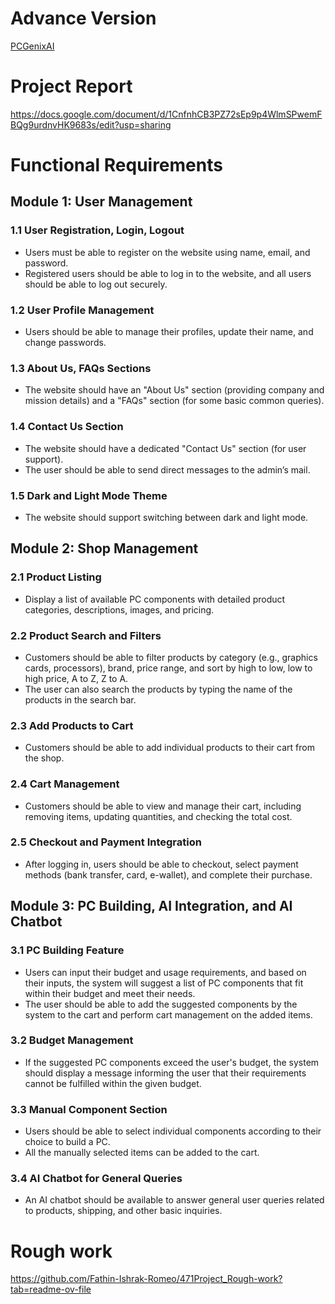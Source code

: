 # Advance Version
[PCGenixAI](https://github.com/Fathin-Ishrak-Romeo/PCGenixAI)

# Project Report
https://docs.google.com/document/d/1CnfnhCB3PZ72sEp9p4WlmSPwemFBQg9urdnvHK9683s/edit?usp=sharing

# Functional Requirements

## Module 1: User Management

### 1.1 User Registration, Login, Logout
- Users must be able to register on the website using name, email, and password. 
- Registered users should be able to log in to the website, and all users should be able to log out securely.

### 1.2 User Profile Management
- Users should be able to manage their profiles, update their name, and change passwords.

### 1.3 About Us, FAQs Sections
- The website should have an "About Us" section (providing company and mission details) and a "FAQs" section (for some basic common queries).

### 1.4 Contact Us Section
- The website should have a dedicated "Contact Us" section (for user support).
- The user should be able to send direct messages to the admin’s mail.

### 1.5 Dark and Light Mode Theme
- The website should support switching between dark and light mode.

## Module 2: Shop Management

### 2.1 Product Listing
- Display a list of available PC components with detailed product categories, descriptions, images, and pricing.

### 2.2 Product Search and Filters
- Customers should be able to filter products by category (e.g., graphics cards, processors), brand, price range, and sort by high to low, low to high price, A to Z, Z to A.
- The user can also search the products by typing the name of the products in the search bar.

### 2.3 Add Products to Cart
- Customers should be able to add individual products to their cart from the shop.

### 2.4 Cart Management
- Customers should be able to view and manage their cart, including removing items, updating quantities, and checking the total cost.

### 2.5 Checkout and Payment Integration
- After logging in, users should be able to checkout, select payment methods (bank transfer, card, e-wallet), and complete their purchase.

## Module 3: PC Building, AI Integration, and AI Chatbot

### 3.1 PC Building Feature
- Users can input their budget and usage requirements, and based on their inputs, the system will suggest a list of PC components that fit within their budget and meet their needs.
- The user should be able to add the suggested components by the system to the cart and perform cart management on the added items.

### 3.2 Budget Management
- If the suggested PC components exceed the user's budget, the system should display a message informing the user that their requirements cannot be fulfilled within the given budget.

### 3.3 Manual Component Section
- Users should be able to select individual components according to their choice to build a PC.
- All the manually selected items can be added to the cart.

### 3.4 AI Chatbot for General Queries
- An AI chatbot should be available to answer general user queries related to products, shipping, and other basic inquiries.


# Rough work
https://github.com/Fathin-Ishrak-Romeo/471Project_Rough-work?tab=readme-ov-file
